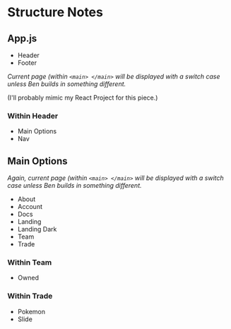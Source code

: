 # Structure Notes

## App.js
- Header
- Footer

*Current page (within `<main> </main>` will be displayed with a switch case unless Ben builds in something different.*

(I'll probably mimic my React Project for this piece.)

### Within Header
- Main Options
- Nav

## Main Options

*Again, current page (within `<main> </main>` will be displayed with a switch case unless Ben builds in something different.*

- About
- Account
- Docs
- Landing
- Landing Dark
- Team
- Trade

### Within Team
- Owned

### Within Trade
- Pokemon
- Slide
